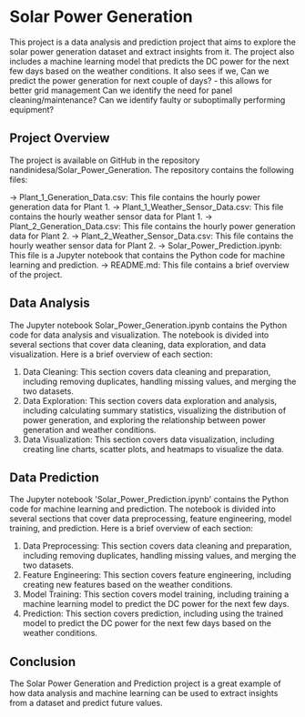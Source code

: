 # Solar Power Generation

This project is a data analysis and prediction project that aims to explore the solar power generation dataset and extract insights from it. The project also includes a machine learning model that predicts the DC power for the next few days based on the weather conditions.
It also sees if we,
Can we predict the power generation for next couple of days? - this allows for better grid management
Can we identify the need for panel cleaning/maintenance?
Can we identify faulty or suboptimally performing equipment?



## Project Overview

The project is available on GitHub in the repository nandinidesa/Solar_Power_Generation. The repository contains the following files:

-> Plant_1_Generation_Data.csv: This file contains the hourly power generation data for Plant 1.
-> Plant_1_Weather_Sensor_Data.csv: This file contains the hourly weather sensor data for Plant 1.
-> Plant_2_Generation_Data.csv: This file contains the hourly power generation data for Plant 2.
-> Plant_2_Weather_Sensor_Data.csv: This file contains the hourly weather sensor data for Plant 2.
-> Solar_Power_Prediction.ipynb: This file is a Jupyter notebook that contains the Python code for machine learning and prediction.
-> README.md: This file contains a brief overview of the project.

## Data Analysis

The Jupyter notebook Solar_Power_Generation.ipynb contains the Python code for data analysis and visualization. The notebook is divided into several sections that cover data cleaning, data exploration, and data visualization. Here is a brief overview of each section:

1. Data Cleaning: This section covers data cleaning and preparation, including removing duplicates, handling missing values, and merging the two datasets.
2. Data Exploration: This section covers data exploration and analysis, including calculating summary statistics, visualizing the distribution of power generation, and exploring the relationship between power generation and weather conditions.
3. Data Visualization: This section covers data visualization, including creating line charts, scatter plots, and heatmaps to visualize the data.

## Data Prediction

The Jupyter notebook 'Solar_Power_Prediction.ipynb' contains the Python code for machine learning and prediction. The notebook is divided into several sections that cover data preprocessing, feature engineering, model training, and prediction. Here is a brief overview of each section:

1. Data Preprocessing: This section covers data cleaning and preparation, including removing duplicates, handling missing values, and merging the two datasets.
2. Feature Engineering: This section covers feature engineering, including creating new features based on the weather conditions.
3. Model Training: This section covers model training, including training a machine learning model to predict the DC power for the next few days.
4. Prediction: This section covers prediction, including using the trained model to predict the DC power for the next few days based on the weather conditions.

## Conclusion

The Solar Power Generation and Prediction project is a great example of how data analysis and machine learning can be used to extract insights from a dataset and predict future values. 
